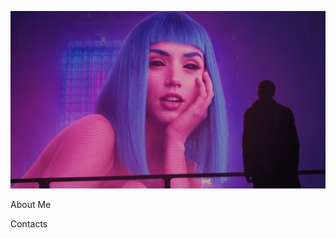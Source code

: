 ![Header](https://github.com/GorgeousTV/GorgeousTV/blob/main/assets/1920x1080-px-Ana-de-Armas-Blade-Runner-blade-runner-2049-blue-hair-Joi-movies-Ryan-Gosling-women-1471301.jpg)

About Me

Contacts
